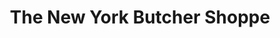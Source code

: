 ---
title: "The New York Butcher Shoppe"
url: /greenville/the-new-york-butcher-shoppe-woodruff-road/
shop: Allgemein
---